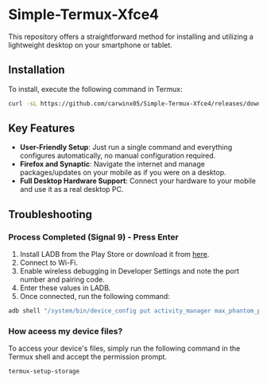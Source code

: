 # Simple-Termux-Xfce4

​This repository offers a straightforward method for installing and utilizing a lightweight desktop on your smartphone or tablet.

## Installation

To install, execute the following command in Termux:

```bash
curl -sL https://github.com/carwinx05/Simple-Termux-Xfce4/releases/download/script/setup-desktop.sh -o install.sh && bash install.sh
```

## Key Features
- **User-Friendly Setup**: Just run a single command and everything configures automatically, no manual configuration required.
- **Firefox and Synaptic**: Navigate the internet and manage packages/updates on your mobile as if you were on a desktop.
- **Full Desktop Hardware Support**: Connect your hardware to your mobile and use it as a real desktop PC.

## Troubleshooting

### Process Completed (Signal 9) - Press Enter

1. Install LADB from the Play Store or download it from [here](https://github.com/hyperio546/ladb-builds/releases).
2. Connect to Wi-Fi.
3. Enable wireless debugging in Developer Settings and note the port number and pairing code.
4. Enter these values in LADB.
5. Once connected, run the following command:

```bash
adb shell "/system/bin/device_config put activity_manager max_phantom_processes 2147483647"
```

### How aceess my device files?

To access your device's files, simply run the following command in the Termux shell and accept the permission prompt.

```bash
termux-setup-storage
```
